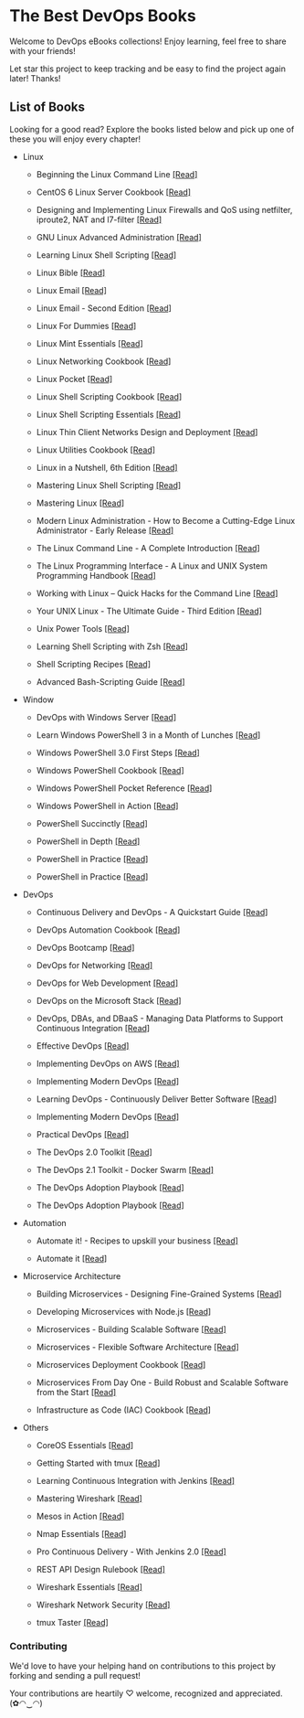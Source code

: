 # The Best DevOps Books

Welcome to DevOps eBooks collections! Enjoy learning, feel free to share with your friends!

Let star this project to keep tracking and be easy to find the project again later! Thanks!

## List of Books

Looking for a good read? Explore the books listed below and pick up one of these you will enjoy every chapter!

* Linux

  * Beginning the Linux Command Line [[Read]](/books/Beginning%20the%20Linux%20Command%20Line.pdf)
  
  * CentOS 6 Linux Server Cookbook [[Read]](/books/CentOS%206%20Linux%20Server%20Cookbook.pdf)
  
  * Designing and Implementing Linux Firewalls and QoS using netfilter, iproute2, NAT and l7-filter [[Read]](/books/Designing%20and%20Implementing%20Linux%20Firewalls%20and%20QoS%20using%20netfilter%2C%20iproute2%2C%20NAT%20and%20l7-filter.pdf)
  
  * GNU Linux Advanced Administration [[Read]](/books/GNU%20Linux%20Advanced%20Administration.pdf)
  
  * Learning Linux Shell Scripting [[Read]](/books/Learning%20Linux%20Shell%20Scripting.pdf)
  
  * Linux Bible [[Read]](/books/Linux%20Bible.pdf)
  
  * Linux Email [[Read]](/books/Linux%20Email.pdf)
  
  * Linux Email - Second Edition [[Read]](/books/Linux%20Email%20-%20Second%20Edition.pdf)
    
  * Linux For Dummies [[Read]](/books/Linux%20For%20Dummies.pdf)
  
  * Linux Mint Essentials [[Read]](/books/Linux%20Mint%20Essentials.pdf)
  
  * Linux Networking Cookbook [[Read]](/books/Linux%20Networking%20Cookbook.pdf)
  
  * Linux Pocket [[Read]](/books/Linux%20Pocket.pdf)
  
  * Linux Shell Scripting Cookbook [[Read]](/books/Linux%20Shell%20Scripting%20Cookbook.pdf)
  
  * Linux Shell Scripting Essentials [[Read]](/books/Linux%20Shell%20Scripting%20Essentials.pdf)
  
  * Linux Thin Client Networks Design and Deployment [[Read]](/books/Linux%20Thin%20Client%20Networks%20Design%20and%20Deployment.pdf)
  
  * Linux Utilities Cookbook [[Read]](/books/Linux%20Utilities%20Cookbook.pdf)
  
  * Linux in a Nutshell, 6th Edition [[Read]](/books/Linux%20in%20a%20Nutshell%2C%206th%20Edition.pdf)
  
  * Mastering Linux Shell Scripting [[Read]](/books/Mastering%20Linux%20Shell%20Scripting.pdf)
  
  * Mastering Linux [[Read]](/books/Mastering%20Linux.pdf)
  
  * Modern Linux Administration - How to Become a Cutting-Edge Linux Administrator - Early Release [[Read]](/books/Modern%20Linux%20Administration%20-%20How%20to%20Become%20a%20Cutting-Edge%20Linux%20Administrator%20-%20Early%20Release.pdf)
  
  * The Linux Command Line - A Complete Introduction [[Read]](/books/The%20Linux%20Command%20Line%20-%20A%20Complete%20Introduction.pdf)
  
  * The Linux Programming Interface - A Linux and UNIX System Programming Handbook [[Read]](/books/The%20Linux%20Programming%20Interface%20-%20A%20Linux%20and%20UNIX%20System%20Programming%20Handbook.pdf)
  
  * Working with Linux – Quick Hacks for the Command Line [[Read]](/books/Working%20with%20Linux%20–%20Quick%20Hacks%20for%20the%20Command%20Line.pdf)
  
  * Your UNIX Linux - The Ultimate Guide - Third Edition [[Read]](/books/Your%20UNIX%20Linux%20-%20The%20Ultimate%20Guide%20-%20Third%20Edition.pdf)
  
  * Unix Power Tools [[Read]](/books/Unix%20Power%20Tools.pdf)
  
  * Learning Shell Scripting with Zsh [[Read]](/books/Learning%20Shell%20Scripting%20with%20Zsh.pdf)
  
  * Shell Scripting Recipes [[Read]](/books/Shell%20Scripting%20Recipes.pdf)
  
  * Advanced Bash-Scripting Guide [[Read]](/books/Advanced%20Bash-Scripting%20Guide.pdf)

* Window

  * DevOps with Windows Server [[Read]](/books/DevOps%20with%20Windows%20Server%202016.pdf)
  
  * Learn Windows PowerShell 3 in a Month of Lunches [[Read]](/books/Learn%20Windows%20PowerShell%203%20in%20a%20Month%20of%20Lunches.pdf)
  
  * Windows PowerShell 3.0 First Steps [[Read]](/books/Windows%20PowerShell%203.0%20First%20Steps.pdf)
  
  * Windows PowerShell Cookbook [[Read]](/books/Windows%20PowerShell%20Cookbook.pdf)
  
  * Windows PowerShell Pocket Reference [[Read]](/books/Windows%20PowerShell%20Pocket%20Reference.pdf)
  
  * Windows PowerShell in Action [[Read]](/books/Windows%20PowerShell%20in%20Action.pdf)
  
  * PowerShell Succinctly [[Read]](/books/PowerShell%20Succinctly.pdf)
  
  * PowerShell in Depth [[Read]](/books/PowerShell%20in%20Depth.pdf)
  
  * PowerShell in Practice [[Read]](/books/PowerShell%20in%20Practice.pdf)
  
  * PowerShell in Practice [[Read]](/books/PowerShell%20in%20Practice.pdf)
  
* DevOps

  * Continuous Delivery and DevOps - A Quickstart Guide [[Read]](/books/Continuous%20Delivery%20and%20DevOps%20-%20A%20Quickstart%20Guide.pdf)
  
  * DevOps Automation Cookbook [[Read]](/books/DevOps%20Automation%20Cookbook.pdf)
  
  * DevOps Bootcamp [[Read]](/books/DevOps%20Bootcamp.pdf)
  
  * DevOps for Networking [[Read]](/books/DevOps%20for%20Networking.pdf)
  
  * DevOps for Web Development [[Read]](/books/DevOps%20for%20Web%20Development.pdf)
  
  * DevOps on the Microsoft Stack [[Read]](/books/DevOps%20on%20the%20Microsoft%20Stack.pdf)
  
  * DevOps, DBAs, and DBaaS - Managing Data Platforms to Support Continuous Integration [[Read]](/books/DevOps%2C%20DBAs%2C%20and%20DBaaS%20-%20Managing%20Data%20Platforms%20to%20Support%20Continuous%20Integration.pdf)
  
  * Effective DevOps [[Read]](/books/Effective%20DevOps.pdf)
  
  * Implementing DevOps on AWS [[Read]](/books/Implementing%20DevOps%20on%20AWS.pdf)
  
  * Implementing Modern DevOps [[Read]](/books/Implementing%20Modern%20DevOps.pdf)
  
  * Learning DevOps - Continuously Deliver Better Software [[Read]](/books/Learning%20DevOps%20-%20Continuously%20Deliver%20Better%20Software.pdf)
  
  * Implementing Modern DevOps [[Read]](/books/Implementing%20Modern%20DevOps.pdf)
  
  * Practical DevOps [[Read]](/books/Practical%20DevOps.pdf)
  
  * The DevOps 2.0 Toolkit [[Read]](/books/The%20DevOps%202.0%20Toolkit.pdf)
  
  * The DevOps 2.1 Toolkit - Docker Swarm [[Read]](/books/The%20DevOps%202.1%20Toolkit%20-%20Docker%20Swarm.pdf)
  
  * The DevOps Adoption Playbook [[Read]](/books/The%20DevOps%20Adoption%20Playbook.pdf)
  
  * The DevOps Adoption Playbook [[Read]](/books/The%20DevOps%20Adoption%20Playbook.pdf)
  
* Automation

  * Automate it! - Recipes to upskill your business [[Read]](/books/Automate%20it!%20-%20Recipes%20to%20upskill%20your%20business.pdf)
  
  * Automate it [[Read]](/books/Automate%20it!.pdf)
  
* Microservice Architecture

  * Building Microservices - Designing Fine-Grained Systems [[Read]](/books/Building%20Microservices%20-%20Designing%20Fine-Grained%20Systems.pdf)
  
  * Developing Microservices with Node.js [[Read]](/books/Developing%20Microservices%20with%20Node.js.pdf)
  
  * Microservices - Building Scalable Software [[Read]](/books/Microservices%20-%20Building%20Scalable%20Software.pdf)
  
  * Microservices - Flexible Software Architecture [[Read]](/books/Microservices%20-%20Flexible%20Software%20Architecture.pdf)
  
  * Microservices Deployment Cookbook [[Read]](/books/Microservices%20Deployment%20Cookbook.pdf)
  
  * Microservices From Day One - Build Robust and Scalable Software from the Start [[Read]](/books/Microservices%20From%20Day%20One%20-%20Build%20Robust%20and%20Scalable%20Software%20from%20the%20Start.pdf)
  
  * Infrastructure as Code (IAC) Cookbook [[Read]](/books/Infrastructure%20as%20Code%20(IAC)%20Cookbook.pdf)
  
* Others

  * CoreOS Essentials [[Read]](/books/CoreOS%20Essentials.pdf)
  
  * Getting Started with tmux [[Read]](/books/Getting%20Started%20with%20tmux.pdf)
  
  * Learning Continuous Integration with Jenkins [[Read]](/books/Learning%20Continuous%20Integration%20with%20Jenkins.pdf)
  
  * Mastering Wireshark [[Read]](/books/Mastering%20Wireshark.pdf)
  
  * Mesos in Action [[Read]](/books/Mesos%20in%20Action.pdf)
  
  * Nmap Essentials [[Read]](/books/Nmap%20Essentials.pdf)
  
  * Pro Continuous Delivery - With Jenkins 2.0 [[Read]](/books/Pro%20Continuous%20Delivery%20-%20With%20Jenkins%202.0.pdf)
  
  * REST API Design Rulebook [[Read]](/books/REST%20API%20Design%20Rulebook.pdf)
  
  * Wireshark Essentials [[Read]](/books/Wireshark%20Essentials.pdf)
  
  * Wireshark Network Security [[Read]](/books/Wireshark%20Network%20Security.pdf)
  
  * tmux Taster [[Read]](/books/tmux%20Taster.pdf)
    
### Contributing

We'd love to have your helping hand on contributions to this project by forking and sending a pull request!

Your contributions are heartily ♡ welcome, recognized and appreciated. (✿◠‿◠)
